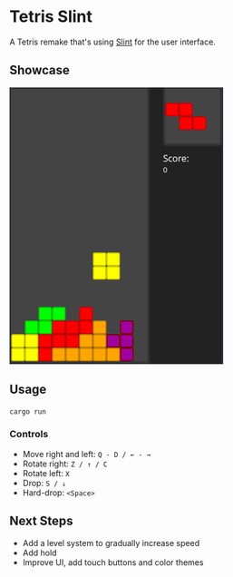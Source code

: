 # Tetris Slint

A Tetris remake that's using [Slint](https://slint-ui.com) for the user interface.

## Showcase

![Wow](.github/img/screenshot-1.png)

## Usage

```
cargo run
```

### Controls
 - Move right and left: `Q - D / ← - →`
 - Rotate right: `Z / ↑ / C`
 - Rotate left: `X`
 - Drop: `S / ↓`
 - Hard-drop: `<Space>`

## Next Steps

 - Add a level system to gradually increase speed
 - Add hold
 - Improve UI, add touch buttons and color themes
